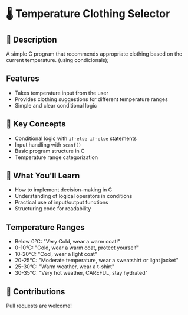 # 🌡️ Temperature Clothing Selector

## 📝 Description
A simple C program that recommends appropriate clothing based on the current temperature. (using condicionals);

## Features
- Takes temperature input from the user
- Provides clothing suggestions for different temperature ranges
- Simple and clear conditional logic

## 🔹 Key Concepts
- Conditional logic with `if-else if-else` statements
- Input handling with `scanf()`
- Basic program structure in C
- Temperature range categorization

## 🧠 What You'll Learn
- How to implement decision-making in C
- Understanding of logical operators in conditions
- Practical use of input/output functions
- Structuring code for readability

## Temperature Ranges
- Below 0°C: "Very Cold, wear a warm coat!"
- 0-10°C: "Cold, wear a warm coat, protect yourself"
- 10-20°C: "Cool, wear a light coat"
- 20-25°C: "Moderate temperature, wear a sweatshirt or light jacket"
- 25-30°C: "Warm weather, wear a t-shirt"
- 30-35°C: "Very hot weather, CAREFUL, stay hydrated"

## 🤝 Contributions
Pull requests are welcome!